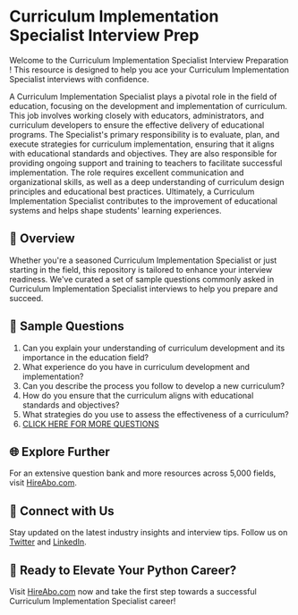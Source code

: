 # Curriculum Implementation Specialist Interview Prep

Welcome to the Curriculum Implementation Specialist Interview Preparation ! This resource is designed to help you ace your Curriculum Implementation Specialist interviews with confidence.

A Curriculum Implementation Specialist plays a pivotal role in the field of education, focusing on the development and implementation of curriculum. This job involves working closely with educators, administrators, and curriculum developers to ensure the effective delivery of educational programs. The Specialist's primary responsibility is to evaluate, plan, and execute strategies for curriculum implementation, ensuring that it aligns with educational standards and objectives. They are also responsible for providing ongoing support and training to teachers to facilitate successful implementation. The role requires excellent communication and organizational skills, as well as a deep understanding of curriculum design principles and educational best practices. Ultimately, a Curriculum Implementation Specialist contributes to the improvement of educational systems and helps shape students' learning experiences.

## 🚀 Overview

Whether you're a seasoned Curriculum Implementation Specialist or just starting in the field, this repository is tailored to enhance your interview readiness. We've curated a set of sample questions commonly asked in Curriculum Implementation Specialist interviews to help you prepare and succeed.

## 📝 Sample Questions

1. Can you explain your understanding of curriculum development and its importance in the education field?
2. What experience do you have in curriculum development and implementation?
3. Can you describe the process you follow to develop a new curriculum?
4. How do you ensure that the curriculum aligns with educational standards and objectives?
5. What strategies do you use to assess the effectiveness of a curriculum?
6. [CLICK HERE FOR MORE QUESTIONS](https://hireabo.com/job/4_4_24/Curriculum%20Implementation%20Specialist)

## 🌐 Explore Further

For an extensive question bank and more resources across 5,000 fields, visit [HireAbo.com](https://www.hireabo.com).

## 📱 Connect with Us

Stay updated on the latest industry insights and interview tips. Follow us on [Twitter](https://twitter.com/hireabo) and [LinkedIn](https://www.linkedin.com/in/hire-abo-3609972a8/).

## 🚀 Ready to Elevate Your Python Career?

Visit [HireAbo.com](https://www.hireabo.com) now and take the first step towards a successful Curriculum Implementation Specialist career!